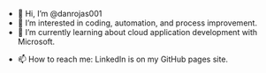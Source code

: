 - 👋 Hi, I’m @danrojas001
- 👀 I’m interested in coding, automation, and process improvement.
- 🌱 I’m currently learning about cloud application development with Microsoft.
<!-- 💞️ I’m looking to collaborate on ... -->
- 📫 How to reach me: LinkedIn is on my GitHub pages site.

<!---
darojas001/darojas001 is a ✨ special ✨ repository because its `README.md` (this file) appears on your GitHub profile.
You can click the Preview link to take a look at your changes.
--->
